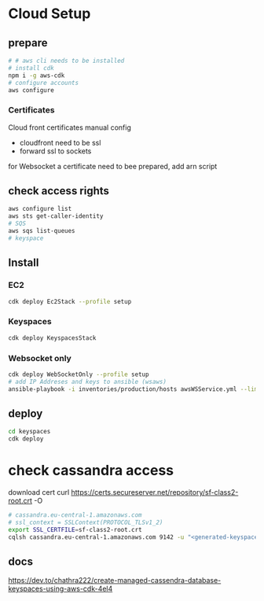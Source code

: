 # Cloud Setup

## prepare

``` bash
# # aws cli needs to be installed
# install cdk
npm i -g aws-cdk
# configure accounts
aws configure
```

### Certificates

Cloud front certificates manual config  

* cloudfront need to be ssl
* forward ssl to sockets
  
for Websocket a certificate need to bee prepared, add arn script

## check access rights

```bash
aws configure list
aws sts get-caller-identity
# SQS
aws sqs list-queues
# keyspace
```

## Install

### EC2

```bash
cdk deploy Ec2Stack --profile setup
```

### Keyspaces

```bash
cdk deploy KeyspacesStack
```

### Websocket only

```bash
cdk deploy WebSocketOnly --profile setup
# add IP Addreses and keys to ansible (wsaws)
ansible-playbook -i inventories/production/hosts awsWSService.yml --limit=wsaws -e global_clean_all=true
```

## deploy

```bash
cd keyspaces
cdk deploy
```

# check cassandra access

download cert curl https://certs.secureserver.net/repository/sf-class2-root.crt -O

```bash
# cassandra.eu-central-1.amazonaws.com
# ssl_context = SSLContext(PROTOCOL_TLSv1_2)
export SSL_CERTFILE=sf-class2-root.crt
cqlsh cassandra.eu-central-1.amazonaws.com 9142 -u "<generated-keyspace-useranme>" -p "<generated-keyspace-password>" --ssl --ssl_context PROTOCOL_TLSv1_2
```

## docs

<https://dev.to/chathra222/create-managed-cassendra-database-keyspaces-using-aws-cdk-4el4>

